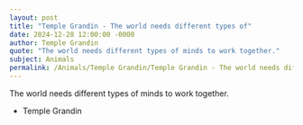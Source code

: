 ```yaml
---
layout: post
title: "Temple Grandin - The world needs different types of"
date: 2024-12-28 12:00:00 -0000
author: Temple Grandin
quote: "The world needs different types of minds to work together."
subject: Animals
permalink: /Animals/Temple Grandin/Temple Grandin - The world needs different types of
---
```


The world needs different types of minds to work together.

- Temple Grandin
